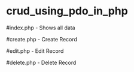 ﻿# crud_using_pdo_in_php
 
 #index.php - Shows all data
 
 #create.php - Create Record
 
 #edit.php - Edit Record
 
 #delete.php - Delete Record
